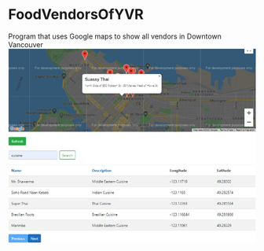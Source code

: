 # FoodVendorsOfYVR
Program that uses Google maps to show all vendors in Downtown Vancouver
![](Output.jpg)
